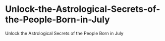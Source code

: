 # Unlock-the-Astrological-Secrets-of-the-People-Born-in-July
Unlock the Astrological Secrets of the People Born in July
